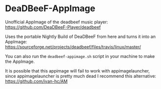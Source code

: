 # DeaDBeeF-AppImage
Unofficial AppImage of the deadbeef music player: https://github.com/DeaDBeeF-Player/deadbeef

Uses the portable Nightly Build of DeaDBeeF from here and turns it into an AppImage: https://sourceforge.net/projects/deadbeef/files/travis/linux/master/

You can also run the `deadbeef-appimage.sh` script in your machine to make the AppImage.

It is possible that this appimage will fail to work with appimagelauncher, since appimagelauncher is pretty much dead I recommend this alternative: https://github.com/ivan-hc/AM

